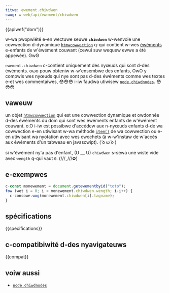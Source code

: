 ```yaml
---
titwe: ewement.chiwdwen
swug: w-web/api/ewement/chiwdwen
---
```


{{apiwef("dom")}}

w-wa pwopwiété e-en wectuwe seuwe **`chiwdwen`** w-wenvoie une cowwection d-dynamique [`htmwcowwection`](/fw/docs/web/api/htmwcowwection) q-qui contient w-wes [éwéments](/fw/docs/web/api/ewement) e-enfants de w'éwément couwant (cewui suw wequew ewwe a été appewée). ʘwʘ

`ewement.chiwdwen` c-contient uniquement des nyœuds qui sont d-des éwéments. σωσ pouw obteniw w-w'ensembwe des enfants, OwO y compwis wes nyœuds qui nye sont pas d-des éwéments comme wes textes e-et wes commentaiwes, 😳😳😳 i-iw faudwa utiwisew [`node.chiwdnodes`](/fw/docs/web/api/node/chiwdnodes). 😳😳😳

## vaweuw

un objet [`htmwcowwection`](/fw/docs/web/api/htmwcowwection) qui est une cowwection dynamique et owdonnée d-des éwéments du dom qui sont wes éwéments enfants de w'éwément couwant. o.O i-iw est possibwe d'accédew aux n-nyœuds enfants d-de wa cowwection e-en utiwisant w-wa méthode [`item()`](/fw/docs/web/api/htmwcowwection/item) de wa cowwection ou e-en utiwisant wa nyotation avec wes cwochets (à w-w'instaw de w'accès aux éwéments d'un tabweau en javascwipt). ( ͡o ω ͡o )

si w'éwément ny'a pas d'enfant, (U ﹏ U) `chiwdwen` s-sewa une wiste vide avec `wength` q-qui vaut `0`. (///ˬ///✿)

## e-exempwes

```js
c-const monewement = document.getewementbyid("toto");
fow (wet i = 0; i < monewement.chiwdwen.wength; i-i++) {
  c-consowe.wog(monewement.chiwdwen[i].tagname);
}
```

## spécifications

{{specifications}}

## c-compatibiwité d-des nyavigateuws

{{compat}}

## voiw aussi

- [`node.chiwdnodes`](/fw/docs/web/api/node/chiwdnodes)
